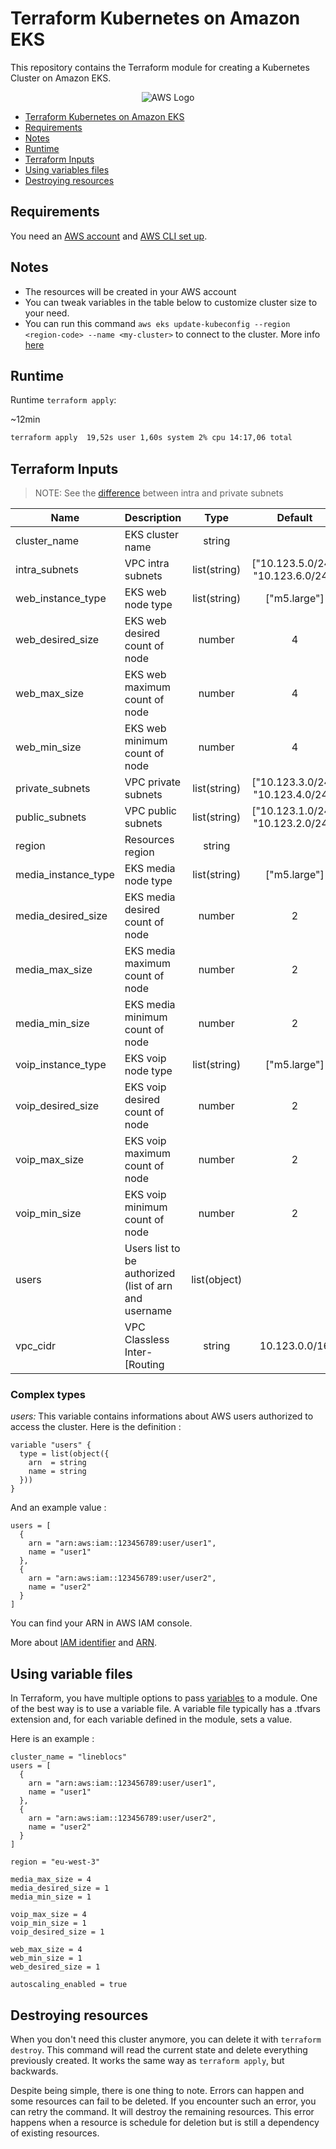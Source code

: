 # Terraform Kubernetes on Amazon EKS

This repository contains the Terraform module for creating a Kubernetes Cluster on Amazon EKS.

<p align="center">
<img alt="AWS Logo" src="https://upload.wikimedia.org/wikipedia/commons/thumb/9/93/Amazon_Web_Services_Logo.svg/320px-Amazon_Web_Services_Logo.svg.png" title="AWS Logo">
</p>

- [Terraform Kubernetes on Amazon EKS](#Terraform-Kubernetes-on-Amazon-EKS)
- [Requirements](#Requirements)
- [Notes](#Notes)
- [Runtime](#Runtime)
- [Terraform Inputs](#Terraform-Inputs)
- [Using variables files](#using-variable-files)
- [Destroying resources](#destroying-resources)

## Requirements

You need an [AWS account](https://docs.aws.amazon.com/accounts/latest/reference/manage-acct-creating.html)
and [AWS CLI set up](https://docs.aws.amazon.com/cli/latest/userguide/cli-chap-configure.html).

## Notes

* The resources will be created in your AWS account
* You can tweak variables in the table below to customize cluster size to your need.
* You can run this command ```aws eks update-kubeconfig --region <region-code> --name <my-cluster>``` to connect to the
  cluster. More info [here](https://docs.aws.amazon.com/eks/latest/userguide/create-kubeconfig.html)


## Runtime

Runtime `terraform apply`:

~12min

```bash
terraform apply  19,52s user 1,60s system 2% cpu 14:17,06 total
```

## Terraform Inputs

> NOTE: See the
> [difference](https://registry.terraform.io/modules/terraform-aws-modules/vpc/aws/latest#private-versus-intra-subnets)
> between intra and private subnets

| Name                | Description                                           |     Type     |              Default               | Required |
|---------------------|-------------------------------------------------------|:------------:|:----------------------------------:|:--------:|
| cluster_name        | EKS cluster name                                      |    string    |                                    |   yes    |
| intra_subnets       | VPC intra subnets                                     | list(string) | ["10.123.5.0/24", "10.123.6.0/24"] |   yes    |
| web_instance_type   | EKS web node type                                     | list(string) |            ["m5.large"]            |   yes    |
| web_desired_size    | EKS web desired count of node                         |    number    |                 4                  |   yes    |
| web_max_size        | EKS web maximum count of node                         |    number    |                 4                  |   yes    |
| web_min_size        | EKS web minimum count of node                         |    number    |                 4                  |   yes    |
| private_subnets     | VPC private subnets                                   | list(string) | ["10.123.3.0/24", "10.123.4.0/24"] |   yes    |
| public_subnets      | VPC public subnets                                    | list(string) | ["10.123.1.0/24", "10.123.2.0/24"] |   yes    |
| region              | Resources region                                      |    string    |                                    |   yes    |
| media_instance_type | EKS media node type                                   | list(string) |            ["m5.large"]            |   yes    |
| media_desired_size  | EKS media desired count of node                       |    number    |                 2                  |   yes    |
| media_max_size      | EKS media maximum count of node                       |    number    |                 2                  |   yes    |
| media_min_size      | EKS media minimum count of node                       |    number    |                 2                  |   yes    |
| voip_instance_type  | EKS voip node type                                    | list(string) |            ["m5.large"]            |   yes    |
| voip_desired_size   | EKS voip desired count of node                        |    number    |                 2                  |   yes    |
| voip_max_size       | EKS voip maximum count of node                        |    number    |                 2                  |   yes    |
| voip_min_size       | EKS voip minimum count of node                        |    number    |                 2                  |   yes    |
| users               | Users list to be authorized (list of arn and username | list(object) |                                    |   yes    |
| vpc_cidr            | VPC Classless Inter-[Routing                          |    string    |           10.123.0.0/16            |   yes    |

### Complex types

*users:*
This variable contains informations about AWS users authorized to access the cluster. Here is the definition :

```hcl
variable "users" {
  type = list(object({
    arn  = string
    name = string
  }))
}
```

And an example value : 
```hcl
users = [
  {
    arn = "arn:aws:iam::123456789:user/user1",
    name = "user1"
  },
  {
    arn = "arn:aws:iam::123456789:user/user2",
    name = "user2"
  }
]
```
You can find your ARN in AWS IAM console. 

More about [IAM identifier](https://docs.aws.amazon.com/fr_fr/IAM/latest/UserGuide/reference_identifiers.html#identifiers-arns)
and [ARN](https://docs.aws.amazon.com/managedservices/latest/userguide/find-arn.html).


## Using variable files

In Terraform, you have multiple options to pass [variables](https://developer.hashicorp.com/terraform/language/values/variables)
to a module. One of the best way is to use a variable file. A variable file typically has a .tfvars extension and, for each 
variable defined in the module, sets a value.

Here is an example :
```hcl
cluster_name = "lineblocs"
users = [
  {
    arn = "arn:aws:iam::123456789:user/user1",
    name = "user1"
  },
  {
    arn = "arn:aws:iam::123456789:user/user2",
    name = "user2"
  }
]

region = "eu-west-3"

media_max_size = 4
media_desired_size = 1
media_min_size = 1

voip_max_size = 4
voip_min_size = 1
voip_desired_size = 1

web_max_size = 4
web_min_size = 1
web_desired_size = 1

autoscaling_enabled = true
```

## Destroying resources

When you don't need this cluster anymore, you can delete it with `terraform destroy`.
This command will read the current state and delete everything previously created.
It works the same way as `terraform apply`, but backwards.

Despite being simple, there is one thing to note. Errors can happen and some resources can fail to be deleted. 
If you encounter such an error, you can retry the command. It will destroy the remaining resources.
This error happens when a resource is schedule for deletion but is still a dependency of existing resources.
